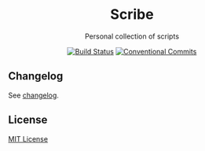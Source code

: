 <h1 align="center">
  Scribe
</h1>

<p align="center">
  Personal collection of scripts
</p>

<p align="center">
  <a href="https://travis-ci.org/njakob/scribe"><img alt="Build Status" src="https://travis-ci.org/njakob/scribe.svg?branch=master"></a>
  <a href="https://conventionalcommits.org"><img alt="Conventional Commits" src="https://img.shields.io/badge/conventional%20commits-1.0.0-yellow.svg"></a>
</p>

## Changelog

See [changelog](CHANGELOG).

## License

[MIT License](LICENSE)
